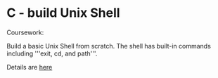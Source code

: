 # C - build Unix Shell

Coursework:

Build a basic Unix Shell from scratch. The shell has built-in commands including '''exit, cd, and path'''. 

Details are [here](https://github.com/remzi-arpacidusseau/ostep-projects/blob/master/processes-shell/README.md)

